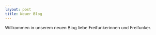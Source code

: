 ```yaml
---
layout: post
title: Neuer Blog
---
```


Willkommen in unserem neuen Blog liebe Freifunkerinnen und Freifunker.

